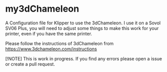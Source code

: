 # my3dChameleon

A Configuration file for Klipper to use the 3dChameleon.
I use it on a Sovol SV06 Plus, you will need to adjust some things to make this work for your printer, even if you have the same printer.

Please follow the instructions of 3dChameleon from https://www.3dchameleon.com/instructions

[!NOTE]
This is work in progress. If you find any errors please open a issue or create a pull request.



